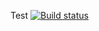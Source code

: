 Test
[![Build status](https://ci.appveyor.com/api/projects/status/0kqqbl790t8ajh5h?svg=true)](https://ci.appveyor.com/project/AlTeleg/object2)
